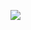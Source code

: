 ![](https://static.wikia.nocookie.net/hetalia-oc-character/images/6/65/Dimitri_III.jpg/revision/latest?cb=20201030134324)



